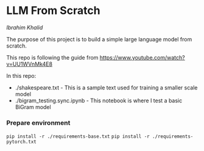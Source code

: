 # LLM From Scratch
_Ibrahim Khalid_

The purpose of this project is to build a simple large language model from scratch.


This repo is following the guide from https://www.youtube.com/watch?v=UU1WVnMk4E8

In this repo:
- ./shakespeare.txt - This is a sample text used for training a smaller scale model
- ./bigram_testing.sync.ipynb - This notebook is where I test a basic BiGram model


### Prepare environment
`pip install -r ./requirements-base.txt`
`pip install -r ./requirements-pytorch.txt`
